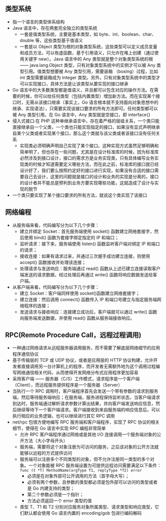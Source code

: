 ##  类型系统

* 指一个语言的类型体系结构
* Java 语言中，存在两套完全独立的类型系统
    - 一套是值类型系统，主要是基本类型，如 byte、int、boolean、char、double 等，这些类型基于值语义
    - 一套是以 Object 类型为根的对象类型系统，这些类型可以定义成员变量和成员方法，可以有虚函数，基于引用语义，只允许在堆上创建（通过使用关键字 new）。Java 语言中的 Any 类型就是整个对象类型系统的根 —— java.lang.Object 类型，只有对象类型系统中的实例才可以被 Any 类型引用。值类型想要被 Any 类型引用，需要装箱 （boxing）过程，比如 int 类型需要装箱成为 Integer 类型。另外，只有对象类型系统中的类型才可以实现接口，具体方法是让该类型从要实现的接口继承
* Go 语言中的大多数类型都是值语义，并且都可以包含对应的操作方法。在需要的时候，你可以给任何类型（包括内置类型）增加新方法。而在实现某个接口时，无需从该接口继承（事实上，Go 语言根本就不支持面向对象思想中的继承、实现语法），只需要实现该接口要求的所有方法即可。任何类型都可以被 Any 类型引用。在 Go 语言中，Any 类型就是空接口，即 interface{}
* 侵入式接口:在 PHP 这种单继承语言中，存在着严格的层级关系，一个类只能直接继承自一个父类，一个类也只能实现指定的接口，如果没有显式声明继承自某个父类或者实现某个接口，那么这个类就与该父类或者该接口没有任何关系
    - 实现类必须明确声明自己实现了某个接口。这种实现方式虽然足够明确和简单明了，但也存在一些问题，尤其是在设计标准库的时候，因为标准库必然涉及到接口设计，接口的需求方是业务实现类，只有具体编写业务实现类的时候才知道需要定义哪些方法，而在此之前，标准库的接口就已经设计好了，我们要么按照约定好的接口进行实现，如果没有合适的接口需要自己去设计，这里的问题就是接口的设计和业务的实现是分离的，接口的设计者并不能总是预判到业务方要实现哪些功能，这就造成了设计与实现的脱节
* 一个类只要实现了某个接口要求的所有方法，就说这个类实现了该接口

## 网络编程

* 从服务端来看，代码编写分为以下几个步骤：
    - 建立并绑定 Socket：首先服务端使用 socket() 函数建立网络套接字，然后使用 bind() 函数为套接字绑定指定的 IP 和端口；
    - 监听请求：接下来，服务端使用 listen() 函数监听客户端对绑定 IP 和端口的请求；
    - 接收连接：如果有请求过来，并通过三次握手成功建立连接，则使用 accept() 函数接收并处理该连接；
    - 处理请求与发送响应：服务端通过 read() 函数从上述已建立连接读取客户端发送的请求数据，经过处理后再通过 write() 函数将响应数据发送给客户端。
* 从客户端来看，代码编写分为以下几个步骤：
    - 建立 Socket：客户端同样使用 socket()函数建立网络套接字；
    - 建立连接：然后调用 connect() 函数传入 IP 和端口号建立与指定服务端网络程序的连接；
    - 发送请求与接收响应：连接建立成功后，客户端就可以通过 write() 函数向服务端发送数据，并使用 read() 函数从服务端接收响应。
    
## RPC(Remote Procedure Call，远程过程调用)

* 一种通过网络请求从远程服务器调用服务，而不需要了解底层网络细节的应用程序通信协议
* 基于传输层的 TCP 或 UDP 协议，或者是应用层的 HTTP 协议构建，允许开发者直接调用另一台计算机上的程序，而开发者无需额外地为这个调用过程编写网络通信相关代码，从而使得开发网络分布式应用程序更加容易
* 采用客户端 —— 服务器（C/S）工作模式，请求程序是一个客户端（Client），而远程服务提供程序是一个服务器（Server）
* 当执行一个 RPC 调用时，客户端程序首先会发送一个带有参数的请求到服务端，然后等待服务端响应；在服务端，服务进程保持监听状态，当客户端请求到达时，服务端通过解析请求参数计算出结果，并向客户端发送响应信息，然后继续等待下一个客户端请求。客户端接收到来自服务端的响应信息后，可以执行相应的业务逻辑，也可以继续进行其它 RPC 调用
* net/rpc 包很方便地编写 RPC 服务端和客户端程序，实现了 RPC 协议的相关细节，使得在 Go 语言中实现 RPC 编程非常简单
    - 允许 RPC 客户端程序通过网络或是其他 I/O 连接调用一个服务端对象的公开方法（大小字母开头）
    - 服务端，需要将这个对象注册为可访问的服务，之后该对象的公开方法就能够以远程的方式提供访问
    - 服务端可以注册多个不同类型的对象，但不允许注册同一类型的多个对象。一个对象能被 RPC 服务端设置为可提供远程访问需要满足以下条件： `func (t *T) MethodName(argType T1, replyType *T2) error`
        + 必须是在对象外部可公开调用的方法（首字母大写）；
        + 必须有两个参数，且参数的类型都必须是包外部可以访问的类型或者是 Go 内建支持的类型；
        + 第二个参数必须是一个指针；
        + 方法必须返回一个 error 类型的值
    - 类型 T、T1 和 T2 分别对应服务对象所属类型、请求类型和响应类型，它们默认都会使用 Go 语言内置的 encoding/gob 包进行编码解码

